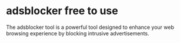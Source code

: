 # adsblocker free to use 
The adsblocker tool is a powerful tool designed to enhance your web browsing experience by blocking intrusive advertisements. 

